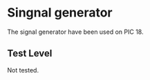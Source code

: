 Singnal generator
=================

The signal generator have been used on PIC 18.

Test Level
----------

Not tested.
